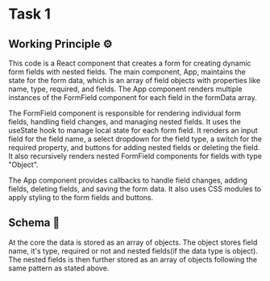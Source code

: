 # Task 1

## Working Principle ⚙️
This code is a React component that creates a form for creating dynamic form fields with nested fields. The main component, App, maintains the state for the form data, which is an array of field objects with properties like name, type, required, and fields. The App component renders multiple instances of the FormField component for each field in the formData array.

The FormField component is responsible for rendering individual form fields, handling field changes, and managing nested fields. It uses the useState hook to manage local state for each form field. It renders an input field for the field name, a select dropdown for the field type, a switch for the required property, and buttons for adding nested fields or deleting the field. It also recursively renders nested FormField components for fields with type "Object".

The App component provides callbacks to handle field changes, adding fields, deleting fields, and saving the form data. It also uses CSS modules to apply styling to the form fields and buttons.

## Schema 📄
At the core the data is stored as an array of objects. The object stores field name, it's type, required or not and nested fields(if the data type is object).
The nested fields is then further stored as an array of objects following the same pattern as stated above.
